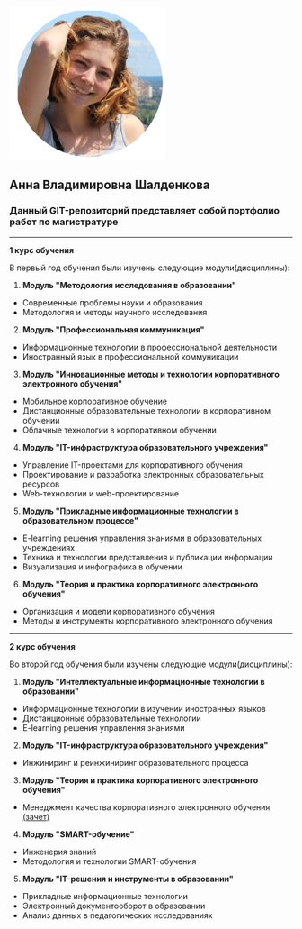 ![z](https://raw.githubusercontent.com/Shaldenkova/portfolio/master/IMG_0933.png)

## **Анна Владимировна Шалденкова**

### Данный GIT-репозиторий представляет собой портфолио работ по магистратуре

***


**1 курс обучения**

В первый год обучения были изучены следующие модули(дисциплины):

1.  **Модуль "Методология исследования в образовании"**
- Современные проблемы науки и образования
- Методология и методы научного исследования

2.  **Модуль "Профессиональная коммуникация"**
- Информационные технологии в профессиональной деятельности
- Иностранный язык в профессиональной коммуникации

3.  **Модуль "Инновационные методы и технологии корпоративного электронного обучения"**
- Мобильное корпоративное обучение
- Дистанционные образовательные технологии в корпоративном обучении
- Облачные технологии в корпоративном обучении

4.  **Модуль "IT-инфраструктура образовательного учреждения"**
- Управление IT-проектами для корпоративного обучения
- Проектирование и разработка электронных образовательных ресурсов
- Web-технологии и web-проектирование

5.  **Модуль "Прикладные информационные технологии в образовательном процессе"**
- E-learning решения управления знаниями в образовательных учреждениях
- Техника и технологии представления и публикации информации
- Визуализация и инфографика в обучении

6.  **Модуль "Теория и практика корпоративного электронного обучения"**
- Организация и модели корпоративного обучения
- Методы и инструменты корпоративного электронного обучения

***

**2 курс обучения**

Во второй год обучения были изучены следующие модули(дисциплины):

1.  **Модуль "Интеллектуальные информационные технологии в образовании"**
- Информационные технологии в изучении иностранных языков
- Дистанционные образовательные технологии
- E-learning решения управления знаниями

2.  **Модуль "IT-инфраструктура образовательного учреждения"**
- Инжиниринг и реинжиниринг образовательного процесса

3.  **Модуль "Теория и практика корпоративного электронного обучения"**
- Менеджмент качества корпоративного электронного обучения [(зачет)](https://github.com/Shaldenkova/portfolio/tree/master/2%20%D0%BA%D1%83%D1%80%D1%81/3%20%D1%81%D0%B5%D0%BC%D0%B5%D1%81%D1%82%D1%80/%D0%BC%D0%B5%D0%BD%D0%B5%D0%B4%D0%B6%D0%B5%D0%BC%D0%B5%D0%BD%D1%82%20%D0%BA%D0%BE%D1%80%D0%BF%D0%BE%D1%80%D0%B0%D1%82%D0%B8%D0%B2%D0%BD%D0%BE%D0%B3%D0%BE%20%D0%BE%D0%B1%D1%83%D1%87%D0%B5%D0%BD%D0%B8%D1%8F)

4.  **Модуль "SMART-обучение"**
- Инженерия знаний
- Методология и технологии SMART-обучения

5.  **Модуль "IT-решения и инструменты в образовании"**
- Прикладные информационные технологии
- Электронный документооборот в образовании
- Анализ данных в педагогических исследованиях
